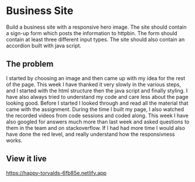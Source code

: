 # Business Site

Build a business site with a responsive hero image. The site should contain a sign-up form which posts the information to httpbin. The form should contain at least three different input types. The site should also contain an accordion built with java script. 


## The problem

I started by choosing an image and then came up with my idea for the rest of the page. This week I have thanked it very slowly in the various steps, and I started with the html structure then the java script and finally styling. I have also always tried to understand my code and care less about the page looking good. Before I started I looked through and read all the material that came with the assignment. During the time I built my page, I also watched the recorded videos from code sessions and coded along. This week I have also googled for answers much more than last week and asked questions to them in the team and on stackoverflow. If I had had more time I would also have done the red level, and really understand how the responsivness works.

## View it live
https://happy-torvalds-6fb85e.netlify.app
